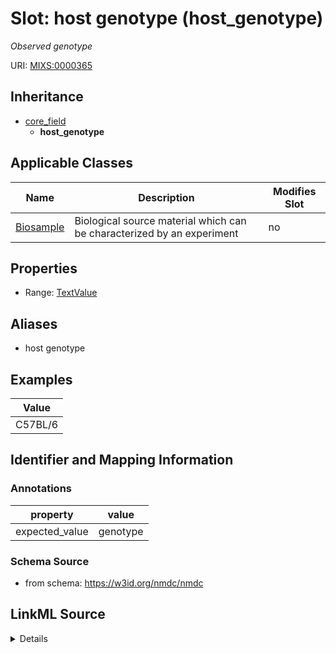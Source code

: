 # Slot: host genotype (host_genotype)


_Observed genotype_



URI: [MIXS:0000365](https://w3id.org/mixs/0000365)




## Inheritance

* [core_field](core_field.md)
    * **host_genotype**





## Applicable Classes

| Name | Description | Modifies Slot |
| --- | --- | --- |
[Biosample](Biosample.md) | Biological source material which can be characterized by an experiment |  no  |







## Properties

* Range: [TextValue](TextValue.md)



## Aliases


* host genotype




## Examples

| Value |
| --- |
| C57BL/6 |

## Identifier and Mapping Information





### Annotations

| property | value |
| --- | --- |
| expected_value | genotype || occurrence | 1 |



### Schema Source


* from schema: https://w3id.org/nmdc/nmdc




## LinkML Source

<details>
```yaml
name: host_genotype
annotations:
  expected_value:
    tag: expected_value
    value: genotype
  occurrence:
    tag: occurrence
    value: '1'
description: Observed genotype
title: host genotype
examples:
- value: C57BL/6
from_schema: https://w3id.org/nmdc/nmdc
aliases:
- host genotype
rank: 1000
is_a: core field
string_serialization: '{text}'
slot_uri: MIXS:0000365
multivalued: false
alias: host_genotype
domain_of:
- Biosample
range: TextValue

```
</details>